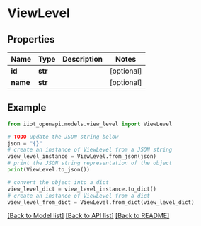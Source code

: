 # ViewLevel


## Properties

Name | Type | Description | Notes
------------ | ------------- | ------------- | -------------
**id** | **str** |  | [optional] 
**name** | **str** |  | [optional] 

## Example

```python
from iiot_openapi.models.view_level import ViewLevel

# TODO update the JSON string below
json = "{}"
# create an instance of ViewLevel from a JSON string
view_level_instance = ViewLevel.from_json(json)
# print the JSON string representation of the object
print(ViewLevel.to_json())

# convert the object into a dict
view_level_dict = view_level_instance.to_dict()
# create an instance of ViewLevel from a dict
view_level_from_dict = ViewLevel.from_dict(view_level_dict)
```
[[Back to Model list]](../README.md#documentation-for-models) [[Back to API list]](../README.md#documentation-for-api-endpoints) [[Back to README]](../README.md)


